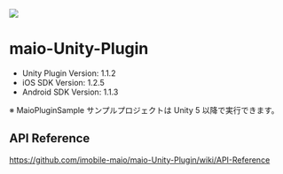 ![](https://github.com/imobile-maio/maio-iOS-SDK/blob/wiki/doc/images/logo.png)

# maio-Unity-Plugin

* Unity Plugin Version: 1.1.2
* iOS SDK Version: 1.2.5
* Android SDK Version: 1.1.3

※ MaioPluginSample サンプルプロジェクトは Unity 5 以降で実行できます。

## API Reference
https://github.com/imobile-maio/maio-Unity-Plugin/wiki/API-Reference
